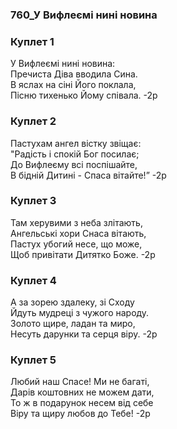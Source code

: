 ### 760_У Вифлеємі нині новина
### Куплет 1
У Вифлеємі нині новина: <br/>Пречиста Діва вводила Сина. <br/>В яслах на сіні Його поклала, <br/>Пісню тихенько Йому співала. -2р
### Куплет 2
Пастухам ангел вістку звіщає: <br/>"Радість і спокій Бог посилає; <br/>До Вифлеєму всі поспішайте, <br/>В бідній Дитині - Спаса вітайте!” -2р
### Куплет 3
Там херувими з неба злітають, <br/>Ангельські хори Снаса вітають, <br/>Пастух убогий несе, що може, <br/>Щоб привітати Дитятко Боже. -2р
### Куплет 4
А за зорею здалеку, зі Сходу <br/>Йдуть мудреці з чужого народу. <br/>Золото щире, ладан та миро, <br/>Несуть дарунки та серця віру. -2р
### Куплет 5
Любий наш Спасе! Ми не багаті, <br/>Дарів коштовних не можем дати, <br/>То ж в подарунок несем від себе <br/>Віру та щиру любов до Тебе! -2р
